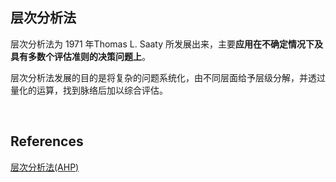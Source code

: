 ## 层次分析法
层次分析法为 1971 年Thomas L. Saaty 所发展出来，主要**应用在不确定情况下及具有多数个评估准则的决策问题上**。  

层次分析法发展的目的是将复杂的问题系统化，由不同层面给予层级分解，并透过量化的运算，找到脉络后加以综合评估。

&nbsp;
## References
[层次分析法(AHP)](https://zhuanlan.zhihu.com/p/39993228)   
